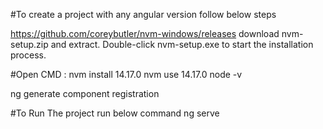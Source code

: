 #To create a project with any angular version follow below steps

https://github.com/coreybutler/nvm-windows/releases   download nvm-setup.zip and extract.  Double-click nvm-setup.exe to start the installation process.

#Open CMD : 
nvm install 14.17.0
nvm use 14.17.0
node -v

ng generate component registration


#To Run The project run below command
ng serve
